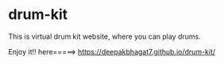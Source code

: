 # drum-kit
This is virtual drum kit website, where you can play drums. 

Enjoy it!! here=====>  https://deepakbhagat7.github.io/drum-kit/
